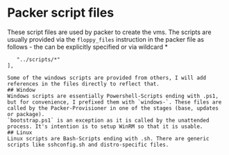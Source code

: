 # Packer script files
These script files are used by packer to create the vms. The scripts are usually provided via the ```floppy_files``` instruction in the packer file as follows - the can be explicitly specified or via wildcard *

```"floppy_files": [
   "../scripts/*"
],

Some of the windows scripts are provided from others, I will add references in the files directly to reflect that.
## Window
Windows scripts are essentially Powershell-Scripts ending with .ps1, but for convenience, I prefixed them with `windows-`. These files are called by the Packer-Provisioner in one of the stages (base, updates or package). 
`bootstrap.ps1` is an exception as it is called by the unattended process. It's intention is to setup WinRM so that it is usable.
## Linux
Linux scripts are Bash-Scripts ending with .sh. There are generic scripts like sshconfig.sh and distro-specific files.